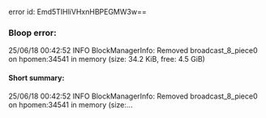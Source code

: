 error id: Emd5TIHliVHxnHBPEGMW3w==
### Bloop error:

25/06/18 00:42:52 INFO BlockManagerInfo: Removed broadcast_8_piece0 on hpomen:34541 in memory (size: 34.2 KiB, free: 4.5 GiB)
#### Short summary: 

25/06/18 00:42:52 INFO BlockManagerInfo: Removed broadcast_8_piece0 on hpomen:34541 in memory (size:...
